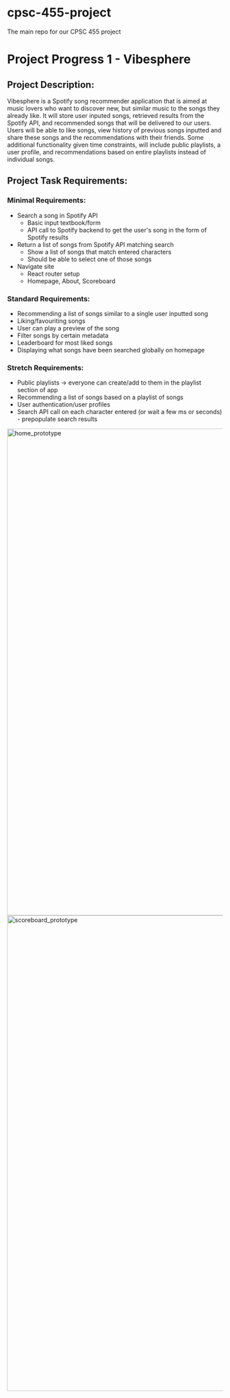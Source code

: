 # cpsc-455-project
The main repo for our CPSC 455 project

# Project Progress 1 - Vibesphere

## Project Description:
Vibesphere is a Spotify song recommender application that is aimed at music lovers who want to discover new, but similar music to the songs they already like. It will store user inputed songs, retrieved results from the Spotify API, and recommended songs that will be delivered to our users. Users will be able to like songs, view history of previous songs inputted and share these songs and the recommendations with their friends. Some additional functionality given time constraints, will include public playlists, a user profile, and recommendations based on entire playlists instead of individual songs.

## Project Task Requirements:
### Minimal Requirements:
- Search a song in Spotify API
  - Basic input textbook/form
  - API call to Spotify backend to get the user's song in the form of Spotify results
- Return a list of songs from Spotify API matching search
  - Show a list of songs that match entered characters
  - Should be able to select one of those songs
- Navigate site
  - React router setup
  - Homepage, About, Scoreboard

### Standard Requirements:
- Recommending a list of songs similar to a single user inputted song
- Liking/favouriting songs
- User can play a preview of the song
- Filter songs by certain metadata
- Leaderboard for most liked songs
- Displaying what songs have been searched globally on homepage

### Stretch Requirements:
- Public playlists -> everyone can create/add to them in the playlist section of app
- Recommending a list of songs based on a playlist of songs
- User authentication/user profiles
- Search API call on each character entered (or wait a few ms or seconds) - prepopulate search results

<img width="1136" alt="home_prototype" src="https://github.com/KDhieb/cpsc-455-project/assets/75541965/d76e2977-5641-4afe-8f38-2cf16a859444">

<img width="1110" alt="scoreboard_prototype" src="https://github.com/KDhieb/cpsc-455-project/assets/75541965/81c6d252-2cd0-47f8-8740-78e00a38d212">

